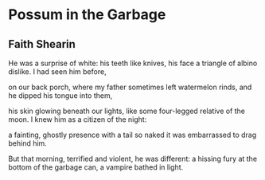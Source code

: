 # Possum in the Garbage
## Faith Shearin
He was a surprise of white: his teeth
like knives, his face a triangle
of albino dislike. I had seen him before,

on our back porch, where my father
sometimes left watermelon rinds,
and he dipped his tongue into them,

his skin glowing beneath our lights,
like some four-legged relative
of the moon. I knew him
as a citizen of the night:

a fainting, ghostly presence
with a tail so naked it was
embarrassed to drag behind him.

But that morning, terrified and violent,
he was different: a hissing fury
at the bottom of the garbage can,
a vampire bathed in light.
